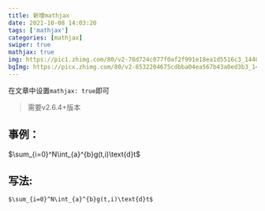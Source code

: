 ```yaml
---
title: 新增mathjax
date: 2021-10-08 14:03:20
tags: ['mathjax']
categories: [mathjax]
swiper: true
mathjax: true
img: https://pic1.zhimg.com/80/v2-78d724c077f0af2f991e18ea1d5516c3_1440w.jpg?source=1940ef5c
bgImg: https://picx.zhimg.com/80/v2-8532204675cdbba04ea567b43a0ed3b3_1440w.jpg
---
```

在文章中设置`mathjax: true`即可
> 需要v2.6.4+版本

## 事例：
$\sum_{i=0}^N\int_{a}^{b}g(t,i)\text{d}t$

## 写法:
```
$\sum_{i=0}^N\int_{a}^{b}g(t,i)\text{d}t$
```
